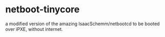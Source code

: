# netboot-tinycore
a modified version of the amazing IsaacSchemm/netbootcd to be booted over iPXE, without internet. 
